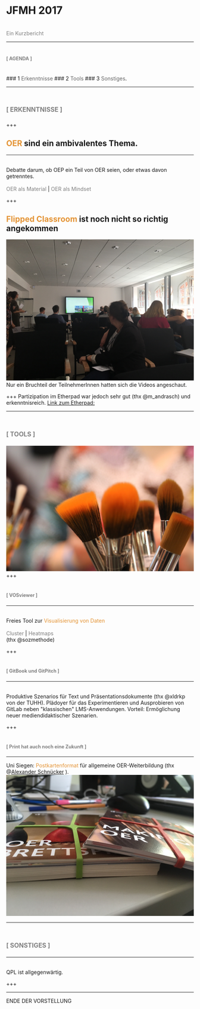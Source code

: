 # JFMH 2017
<br>
<span style="color:gray">Ein Kurzbericht</span>

---

## <span style="color:gray; font-size:0.6em;">[ AGENDA ]</span>

<br>
### 1 <span style="color: #666666">Erkenntnisse</span>
### <span class="fragment" data-fragment-index="1">2 <span style="color: #666666">Tools</span>
### <span class="fragment" data-fragment-index="2">3 <span style="color: #666666">Sonstiges</span>.</li>

---
# <span style="color:gray; font-size:0.6em;">[ ERKENNTNISSE ]</span>

+++
## <span style="color: #e49436">OER</span> sind ein ambivalentes Thema.
***
<br>
Debatte darum, ob OEP ein Teil von OER seien, oder etwas davon getrenntes.<br><br>
<span style="font-size:1em; color:gray">OER als Material</span> |
<span style="font-size:1em; color:gray">OER als Mindset</span>

+++
## <span style="color: #e49436">Flipped Classroom</span> ist noch nicht so richtig angekommen
![Image](./JFMH17.jpg)
Nur ein Bruchteil der TeilnehmerInnen hatten sich die Videos angeschaut.

+++
Partizipation im Etherpad war jedoch sehr gut (thx @m_andrasch) und erkenntnisreich.
[Link zum Etherpad: ](https://pad.hs-wismar.de/p/jfmh17)

---
# <span style="color:gray; font-size:0.6em;">[ TOOLS ]</span>
![Image](./brushes.jpg)
+++
## <span style="color:gray; font-size:0.6em;">[ VOSviewer ]</span>
***
<br>
Freies Tool zur <span style="color: #e49436">Visualisierung von Daten</span><br><br>
<span style="font-size:1em; color:gray">Cluster</span> |
<span style="font-size:1em; color:gray">Heatmaps</span><br>(thx @sozmethode)

+++
## <span style="color:gray; font-size:0.6em;">[ GitBook und GitPitch ]</span>
***
<br>
Produktive Szenarios für Text und Präsentationsdokumente (thx @xldrkp von der TUHH).
Plädoyer für das Experimentieren und Ausprobieren von GitLab neben "klassischen" LMS-Anwendungen. Vorteil: Ermöglichung neuer mediendidaktischer Szenarien.

+++
## <span style="color:gray; font-size:0.6em;">[ Print hat auch noch eine Zukunft ]</span>
***
Uni Siegen: <span style="color: #e49436">Postkartenformat</span> für allgemeine OER-Weiterbildung (thx @[Alexander Schnücker](http://hd.uni-siegen.de/oerhd/?lang=de) ).
![Image](./oerpostkarten.jpg)

---
# <span style="color:gray; font-size:0.6em;">[ SONSTIGES ]</span>
***
<br>
QPL ist allgegenwärtig.

+++


---

ENDE DER VORSTELLUNG
